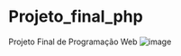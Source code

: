 # Projeto_final_php
Projeto Final de Programação Web
![image](https://github.com/user-attachments/assets/aadea572-3d96-4fec-ad6e-43e16eb6729a)
